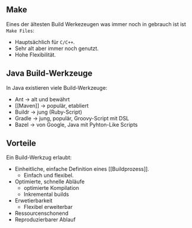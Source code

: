 ## Make
Eines der ältesten Build Werkezeugen was immer noch in gebrauch ist ist `Make Files`:
- Hauptsächlich für `C/C++`.
- Sehr alt aber immer noch genutzt.
- Hohe Flexibilität.

## Java Build-Werkzeuge
In Java existieren viele Build-Werkzeuge:
- Ant -> alt und bewährt
- [[Maven]] -> populär, etabliert
- Buildr -> jung (Ruby-Script)
- Gradle -> jung, populär, Groovy-Script mit DSL
- Bazel -> von Google, Java mit Pyhton-Like Scripts


## Vorteile
Ein Build-Werkzug erlaubt:
- Einheitliche, einfache Definition eines [[Buildprozess]].
	- Einfach und flexibel.
- Optimierte, schnelle Abläufe
	- optimierte Kompilation
	- Inkremental builds
- Erwetierbarkeit
	- Flexibel erweiterbar
- Ressourcenschonend
- Reproduzierbarer Ablauf